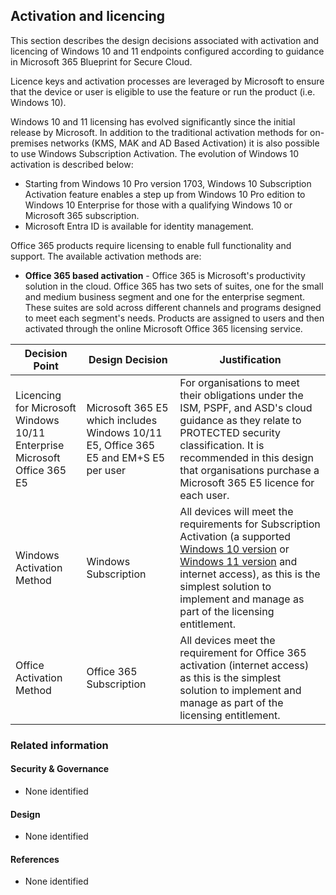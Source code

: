 Activation and licencing
---

This section describes the design decisions associated with activation and licencing of Windows 10 and 11 endpoints configured according to guidance in Microsoft 365 Blueprint for Secure Cloud.

Licence keys and activation processes are leveraged by Microsoft to ensure that the device or user is eligible to use the feature or run the product (i.e. Windows 10).

Windows 10 and 11 licensing has evolved significantly since the initial release by Microsoft. In addition to the traditional activation methods for on-premises networks (KMS, MAK and AD Based Activation) it is also possible to use Windows Subscription Activation. The evolution of Windows 10 activation is described below:

* Starting from Windows 10 Pro version 1703, Windows 10 Subscription Activation feature enables a step up from Windows 10 Pro edition to Windows 10 Enterprise for those with a qualifying Windows 10 or Microsoft 365 subscription.
* Microsoft Entra ID is available for identity management.

Office 365 products require licensing to enable full functionality and support. The available activation methods are:

* **Office 365 based activation** - Office 365 is Microsoft's productivity solution in the cloud. Office 365 has two sets of suites, one for the small and medium business segment and one for the enterprise segment. These suites are sold across different channels and programs designed to meet each segment's needs. Products are assigned to users and then activated through the online Microsoft Office 365 licensing service.


| Decision Point                                                               | Design Decision                                                                      | Justification                                                                                                                                                                                                                                                                                                                                                                                                           |
|------------------------------------------------------------------------------|--------------------------------------------------------------------------------------|-------------------------------------------------------------------------------------------------------------------------------------------------------------------------------------------------------------------------------------------------------------------------------------------------------------------------------------------------------------------------------------------------------------------------|
| Licencing for Microsoft Windows 10/11 Enterprise <br>Microsoft Office 365 E5 | Microsoft 365 E5 which includes Windows 10/11 E5, Office 365 E5 and EM+S E5 per user | For organisations to meet their obligations under the ISM, PSPF, and ASD's cloud guidance as they relate to PROTECTED security classification. It is recommended in this design that organisations purchase a Microsoft 365 E5 licence for each user.                                                                                                                                                                              |
| Windows Activation Method                                                    | Windows Subscription                                                                 | All devices will meet the requirements for Subscription Activation (a supported [Windows 10 version](https://learn.microsoft.com/windows/release-health/release-information) or [Windows 11 version](https://learn.microsoft.com/windows/release-health/windows11-release-information) and internet access), as this is the simplest solution to implement and manage as part of the licensing entitlement. |
| Office Activation Method                                                     | Office 365 Subscription                                                              | All devices meet the requirement for Office 365 activation (internet access) as this is the simplest solution to implement and manage as part of the licensing entitlement.                                                                                                                                                                                                                                             |


### Related information

#### Security & Governance

* None identified

#### Design

* None identified

#### References

* None identified
